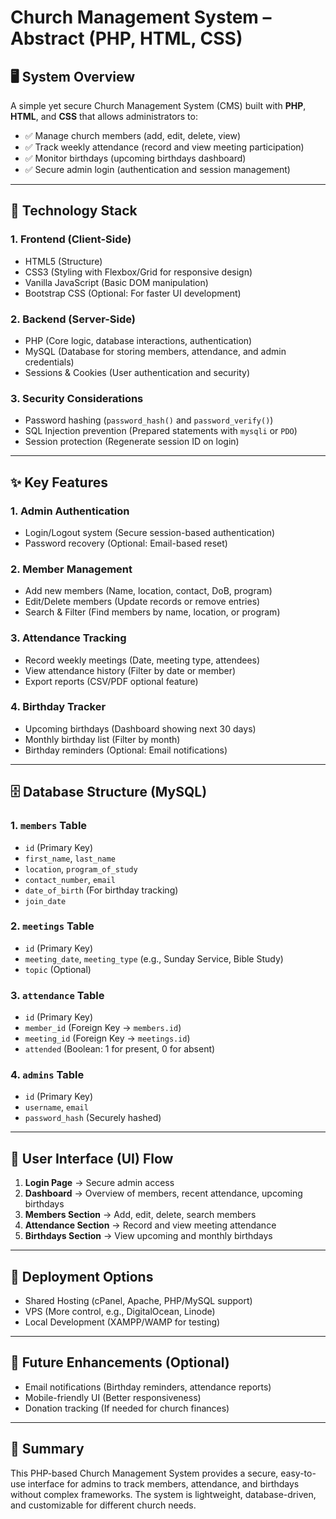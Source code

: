 # Church Management System – Abstract (PHP, HTML, CSS)

## 🖥️ System Overview

A simple yet secure Church Management System (CMS) built with **PHP**, **HTML**, and **CSS** that allows administrators to:

-   ✅ Manage church members (add, edit, delete, view)
-   ✅ Track weekly attendance (record and view meeting participation)
-   ✅ Monitor birthdays (upcoming birthdays dashboard)
-   ✅ Secure admin login (authentication and session management)

---

## 🧱 Technology Stack

### 1. Frontend (Client-Side)

-   HTML5 (Structure)
-   CSS3 (Styling with Flexbox/Grid for responsive design)
-   Vanilla JavaScript (Basic DOM manipulation)
-   Bootstrap CSS (Optional: For faster UI development)

### 2. Backend (Server-Side)

-   PHP (Core logic, database interactions, authentication)
-   MySQL (Database for storing members, attendance, and admin credentials)
-   Sessions & Cookies (User authentication and security)

### 3. Security Considerations

-   Password hashing (`password_hash()` and `password_verify()`)
-   SQL Injection prevention (Prepared statements with `mysqli` or `PDO`)
-   Session protection (Regenerate session ID on login)

---

## ✨ Key Features

### 1. Admin Authentication

-   Login/Logout system (Secure session-based authentication)
-   Password recovery (Optional: Email-based reset)

### 2. Member Management

-   Add new members (Name, location, contact, DoB, program)
-   Edit/Delete members (Update records or remove entries)
-   Search & Filter (Find members by name, location, or program)

### 3. Attendance Tracking

-   Record weekly meetings (Date, meeting type, attendees)
-   View attendance history (Filter by date or member)
-   Export reports (CSV/PDF optional feature)

### 4. Birthday Tracker

-   Upcoming birthdays (Dashboard showing next 30 days)
-   Monthly birthday list (Filter by month)
-   Birthday reminders (Optional: Email notifications)

---

## 🗄️ Database Structure (MySQL)

### 1. `members` Table

-   `id` (Primary Key)
-   `first_name`, `last_name`
-   `location`, `program_of_study`
-   `contact_number`, `email`
-   `date_of_birth` (For birthday tracking)
-   `join_date`

### 2. `meetings` Table

-   `id` (Primary Key)
-   `meeting_date`, `meeting_type` (e.g., Sunday Service, Bible Study)
-   `topic` (Optional)

### 3. `attendance` Table

-   `id` (Primary Key)
-   `member_id` (Foreign Key → `members.id`)
-   `meeting_id` (Foreign Key → `meetings.id`)
-   `attended` (Boolean: 1 for present, 0 for absent)

### 4. `admins` Table

-   `id` (Primary Key)
-   `username`, `email`
-   `password_hash` (Securely hashed)

---

## 🧭 User Interface (UI) Flow

1. **Login Page** → Secure admin access
2. **Dashboard** → Overview of members, recent attendance, upcoming birthdays
3. **Members Section** → Add, edit, delete, search members
4. **Attendance Section** → Record and view meeting attendance
5. **Birthdays Section** → View upcoming and monthly birthdays

---

## 🚀 Deployment Options

-   Shared Hosting (cPanel, Apache, PHP/MySQL support)
-   VPS (More control, e.g., DigitalOcean, Linode)
-   Local Development (XAMPP/WAMP for testing)

---

## 🔮 Future Enhancements (Optional)

-   Email notifications (Birthday reminders, attendance reports)
-   Mobile-friendly UI (Better responsiveness)
-   Donation tracking (If needed for church finances)

---

## 📌 Summary

This PHP-based Church Management System provides a secure, easy-to-use interface for admins to track members, attendance, and birthdays without complex frameworks. The system is lightweight, database-driven, and customizable for different church needs.
